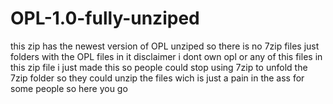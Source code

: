 # OPL-1.0-fully-unziped
this zip has the newest version of OPL unziped so there is no 7zip files just folders with the OPL files in it disclaimer i dont own opl or any of this files in this zip file i just made this so people could stop using 7zip to unfold the 7zip folder so they could unzip the files wich is just a pain in the ass for some people so here you go

